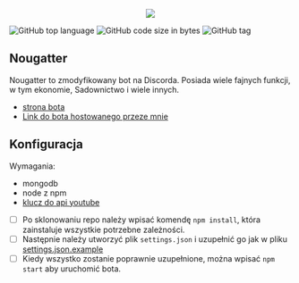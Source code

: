 <p align="center"><img src="https://raw.githubusercontent.com/pizza61/nougat/master/nougat-maly.png" /></p>

![GitHub top language](https://img.shields.io/github/languages/top/pizza61/nougat.png?style=for-the-badge)
![GitHub code size in bytes](https://img.shields.io/github/languages/code-size/pizza61/nougat.svg?style=for-the-badge)
![GitHub tag](https://img.shields.io/github/tag/pizza61/nougat.svg?style=for-the-badge)

## Nougatter
Nougatter to zmodyfikowany bot na Discorda. Posiada wiele fajnych funkcji, w tym ekonomie, Sadownictwo i wiele innych.

* [strona bota](https://pizza61.github.io/nougat)
* [Link do bota hostowanego przeze mnie](https://discordapp.com/api/oauth2/authorize?client_id=429587398511427584&permissions=201346048&scope=bot)

## Konfiguracja
Wymagania:
* mongodb
* node z npm
* [klucz do api youtube](https://developers.google.com/youtube/v3/getting-started)

- [ ] Po sklonowaniu repo należy wpisać komendę `npm install`, która zainstaluje wszystkie potrzebne zależności.
- [ ] Następnie należy utworzyć plik `settings.json` i uzupełnić go jak w pliku [settings.json.example](https://github.com/pizza61/nougat/blob/master/settings.json.example)
- [ ] Kiedy wszystko zostanie poprawnie uzupełnione, można wpisać `npm start` aby uruchomić bota.
